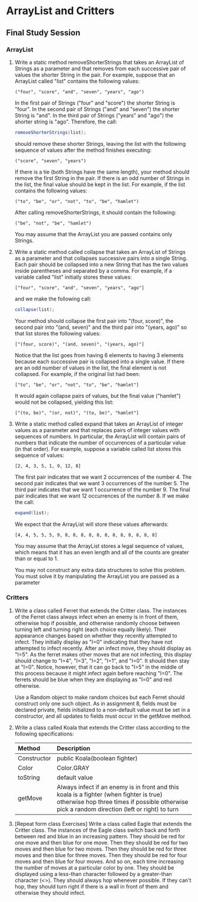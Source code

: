 # ArrayList and Critters
## Final Study Session

### ArrayList
1. Write a static method removeShorterStrings that takes an ArrayList of Strings as a parameter and that removes from each successive pair of values the shorter String in the pair. For example, suppose that an ArrayList called "list" contains the following values:

	```
	("four", "score", "and", "seven", "years", "ago")
	```

	In the first pair of Strings ("four" and "score") the shorter String is "four". In the second pair of Strings ("and" and "seven") the shorter String is "and". In the third pair of Strings ("years" and "ago") the shorter string is "ago". Therefore, the call:

	```java
	removeShorterStrings(list);
	```

	should remove these shorter Strings, leaving the list with the following sequence of values after the method finishes executing:

	```
	("score", "seven", "years")
	```

	If there is a tie (both Strings have the same length), your method should remove the first String in the pair. If there is an odd number of Strings in the list, the final value should be kept in the list. For example, if the list contains the following values:

	```
	("to", "be", "or", "not", "to", "be", "hamlet")
	```

	After calling removeShorterStrings, it should contain the following:

	```
	("be", "not", "be", "hamlet")
	```

	You may assume that the ArrayList you are passed contains only Strings.

2. Write a static method called collapse that takes an ArrayList of Strings as a parameter and that collapses successive pairs into a single String. Each pair should be collapsed into a new String that has the two values inside parentheses and separated by a comma. For example, if a variable called "list" initially stores these values:

	```
	["four", "score", "and", "seven", "years", "ago"]
	```

	and we make the following call:

	```java
	collapse(list);
	```

	Your method should collapse the first pair into "(four, score)", the second pair into "(and, seven)" and the third pair into "(years, ago)" so that list stores the following values:

	```
	["(four, score)", "(and, seven)", "(years, ago)"]
	```

	Notice that the list goes from having 6 elements to having 3 elements because each successive pair is collapsed into a single value. If there are an odd number of values in the list, the final element is not collapsed. For example, if the original list had been:

	```
	["to", "be", "or", "not", "to", "be", "hamlet"]
	```

	It would again collapse pairs of values, but the final value ("hamlet") would not be collapsed, yielding this list:

	```
	["(to, be)", "(or, not)", "(to, be)", "hamlet"]
	```

3. Write a static method called expand that takes an ArrayList of integer values as a parameter and that replaces pairs of integer values with sequences of numbers. In particular, the ArrayList will contain pairs of numbers that indicate the number of occurrences of a particular value (in that order). For example, suppose a variable called list stores this sequence of values:

	```
	[2, 4, 3, 5, 1, 9, 12, 8]
	```

	The first pair indicates that we want 2 occurrences of the number 4. The second pair indicates that we want 3 occurrences of the number 5. The third pair indicates that we want 1 occurrence of the number 9. The final pair indicates that we want 12 occurrences of the number 8.  If we make the call:

	```java
	expand(list);
	```

	We expect that the ArrayList will store these values afterwards:

	```
	[4, 4, 5, 5, 5, 9, 8, 8, 8, 8, 8, 8, 8, 8, 8, 8, 8, 8]
	```

	You may assume that the ArrayList stores a legal sequence of values, which means that it has an even length and all of the counts are greater than or equal to 1.

	You may not construct any extra data structures to solve this problem. You must solve it by manipulating the ArrayList you are passed as a parameter

### Critters
1. Write a class called Ferret that extends the Critter class. The instances of the Ferret class always infect when an enemy is in front of them, otherwise hop if possible, and otherwise randomly choose between turning left and turning right (each choice equally likely). Their appearance changes based on whether they recently attempted to infect. They initially display as "I=0" indicating that they have not attempted to infect recently. After an infect move, they should display as "I=5". As the ferret makes other moves that are not infecting, this display should change to "I=4", "I=3", "I=2", "I=1", and "I=0". It should then stay at "I=0". Notice, however, that it can go back to "I=5" in the middle of this process because it might infect again before reaching "I=0". The ferrets should be blue when they are displaying as "I=0" and red otherwise.

	Use a Random object to make random choices but each Ferret should construct only one such object. As in assignment 8, fields must be declared private, fields initialized to a non-default value must be set in a constructor, and all updates to fields must occur in the getMove method.

2. Write a class called Koala that extends the Critter class according to the following specifications:

	| Method | Description |
	| :--- | :--- |
	| Constructor | public Koala(boolean fighter) |
	| Color | Color.GRAY |
	| toString | default value |
	| getMove | Always infect if an enemy is in front and this koala is a fighter (when fighter is true) otherwise hop three times if possible otherwise pick a random direction (left or right) to turn |

3. [Repeat form class Exercises] Write a class called Eagle that extends the Critter class. The instances of the Eagle class switch back and forth between red and blue in an increasing pattern. They should be red for one move and then blue for one move. Then they should be red for two moves and then blue for two moves. Then they should be red for three moves and then blue for three moves. Then they should be red for four moves and then blue for four moves. And so on, each time increasing the number of moves at a particular color by one. They should be displayed using a less-than character followed by a greater-than character (<>). They should always hop whenever possible. If they can't hop, they should turn right if there is a wall in front of them and otherwise they should infect.
